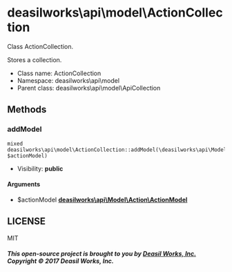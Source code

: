 deasilworks\api\model\ActionCollection
===============

Class ActionCollection.

Stores a collection.


* Class name: ActionCollection
* Namespace: deasilworks\api\model
* Parent class: deasilworks\api\model\ApiCollection







Methods
-------


### addModel

    mixed deasilworks\api\model\ActionCollection::addModel(\deasilworks\api\Model\Action\ActionModel $actionModel)





* Visibility: **public**


#### Arguments
* $actionModel **[deasilworks\api\Model\Action\ActionModel](deasilworks-api-Model-Action-ActionModel.md)**



## LICENSE

MIT

##### This open-source project is brought to you by [Deasil Works, Inc.](http://deasil.works/) Copyright &copy; 2017 Deasil Works, Inc.